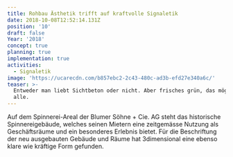 ```yaml
---
title: Rohbau Ästhetik trifft auf kraftvolle Signaletik
date: 2018-10-08T12:52:14.131Z
position: '10'
draft: false
Year: '2018'
concept: true
planning: true
implementation: true
activities:
  - Signaletik
image: 'https://ucarecdn.com/b857ebc2-2c43-480c-ad3b-efd27e340a6c/'
teaser: >-
  Entweder man liebt Sichtbeton oder nicht. Aber frisches grün, das mögen doch
  alle.
---
```

Auf dem Spinnerei-Areal der Blumer Söhne + Cie. AG steht das historische Spinnereigebäude, welches seinen Mietern eine zeitgemässe Nutzung als Geschäftsräume und ein besonderes Erlebnis bietet. Für die Beschriftung der neu ausgebauten Gebäude und Räume hat 3dimensional eine ebenso klare wie kräftige Form gefunden.
